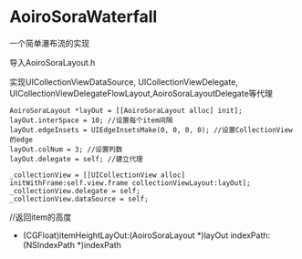 # AoiroSoraWaterfall
一个简单瀑布流的实现

导入AoiroSoraLayout.h	


实现UICollectionViewDataSource, UICollectionViewDelegate, UICollectionViewDelegateFlowLayout,AoiroSoraLayoutDelegate等代理

    AoiroSoraLayout *layOut = [[AoiroSoraLayout alloc] init];
    layOut.interSpace = 10; //设置每个item间隔
    layOut.edgeInsets = UIEdgeInsetsMake(0, 0, 0, 0); //设置CollectionView的edge
    layOut.colNum = 3; //设置列数
    layOut.delegate = self; //建立代理
    
    _collectionView = [[UICollectionView alloc] initWithFrame:self.view.frame collectionViewLayout:layOut];
    _collectionView.delegate = self;
    _collectionView.dataSource = self;

//返回item的高度    
- (CGFloat)itemHeightLayOut:(AoiroSoraLayout *)layOut indexPath:(NSIndexPath *)indexPath 
